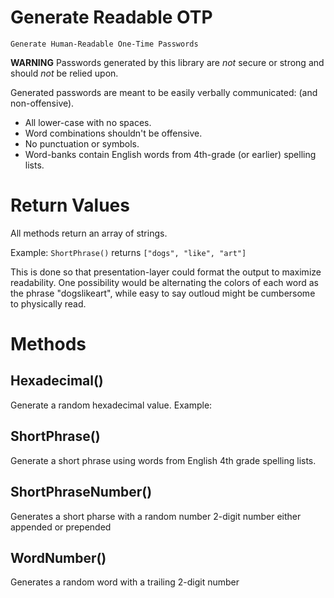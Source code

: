 # Generate Readable OTP

`Generate Human-Readable One-Time Passwords`

**WARNING** Passwords generated by this library are *not* secure or strong and should *not* be relied upon.

Generated passwords are meant to be easily verbally communicated: (and non-offensive).

* All lower-case with no spaces.
* Word combinations shouldn't be offensive.
* No punctuation or symbols.
* Word-banks contain English words from 4th-grade (or earlier) spelling lists.

# Return Values

All methods return an array of strings.

Example: `ShortPhrase()` returns `["dogs", "like", "art"]`

This is done so that presentation-layer could format the output to maximize readability. One possibility would be alternating the colors of each word as the phrase "dogslikeart", while easy to say outloud might be cumbersome to physically read.

# Methods

## Hexadecimal()

Generate a random hexadecimal value. Example:

## ShortPhrase()

Generate a short phrase using words from English 4th grade spelling lists.

## ShortPhraseNumber()

Generates a short pharse with a random number 2-digit number either appended or prepended

## WordNumber()

Generates a random word with a trailing 2-digit number

